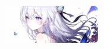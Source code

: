 <div style="display: flex; flex-direction: row; justify-content: center; align-items: center; width:250px; height:100px; overflow: hidden; border-radius: 10px;">
  <img style="width:100%;" src="https://github.com/JiuChiYl/JiuChiYl/blob/main/imgs/a2.jpg?raw=true">
</div>

